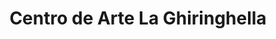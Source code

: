 ---
title: "Centro de Arte La Ghiringhella"
url: /caracas/centro-de-arte-la-ghiringhella/
shop: Kunst
---
